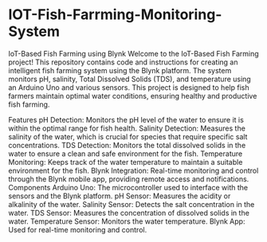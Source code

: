 # IOT-Fish-Farrming-Monitoring-System

IoT-Based Fish Farming using Blynk
Welcome to the IoT-Based Fish Farming project! This repository contains code and instructions for creating an intelligent fish farming system using the Blynk platform. The system monitors pH, salinity, Total Dissolved Solids (TDS), and temperature using an Arduino Uno and various sensors. This project is designed to help fish farmers maintain optimal water conditions, ensuring healthy and productive fish farming.

Features
pH Detection: Monitors the pH level of the water to ensure it is within the optimal range for fish health.
Salinity Detection: Measures the salinity of the water, which is crucial for species that require specific salt concentrations.
TDS Detection: Monitors the total dissolved solids in the water to ensure a clean and safe environment for the fish.
Temperature Monitoring: Keeps track of the water temperature to maintain a suitable environment for the fish.
Blynk Integration: Real-time monitoring and control through the Blynk mobile app, providing remote access and notifications.
Components
Arduino Uno: The microcontroller used to interface with the sensors and the Blynk platform.
pH Sensor: Measures the acidity or alkalinity of the water.
Salinity Sensor: Detects the salt concentration in the water.
TDS Sensor: Measures the concentration of dissolved solids in the water.
Temperature Sensor: Monitors the water temperature.
Blynk App: Used for real-time monitoring and control.
